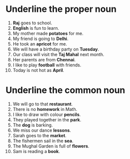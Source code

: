 # Underline the proper noun

1. **Raj** goes to school.
2. **English** is fun to learn.
3. My mother made **potatoes** for me.
4. My friend is going to **Delhi**.
5. He took an **apricot** for me. 
6. We will have a birthday party on **Tuesday**.
7. Our class will visit the **Taj Mahal** next month.
8. Her parents are from **Chennai**.
9. I like to play **football** with friends. 
10. Today is not hot as **April**. 

# Underline the common noun

1. We will go to that **restaurant**.
2. There is no **homework** in Math.
3. I like to draw with colour **pencils**.
4. They played together in the **park**. 
5. The **dog** is barking.
6. We miss our dance **lessons**.
7. Sarah goes to the **market**.
8. The fishermen sail in the **sea**.
9. The Mughal Garden is full of **flowers**.
10. Sam is reading a **book**. 
